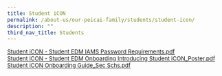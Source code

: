 ```yaml
---
title: Student iCON
permalink: /about-us/our-peicai-family/students/student-icon/
description: ""
third_nav_title: Students
---
```

<font size="2">
<p><a href="/files/Student%20iCON%20-%20Student%20EDM%20IAMS%20Password%20Requirements.pdf">Student iCON - Student EDM IAMS Password Requirements.pdf</a><br /><a href="/files/Student%20iCON%20-%20Student%20EDM%20Onboarding%20%20Introducing%20Student%20iCON_Poster.pdf">Student iCON - Student EDM Onboarding Introducing Student iCON_Poster.pdf</a><br /><a href="/files/Student%20iCON%20Onboarding%20Guide_Sec%20Schs.pdf">Student iCON Onboarding Guide_Sec Schs.pdf</a></p>
</font>